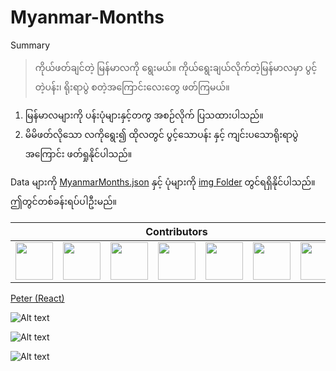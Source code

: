 # Myanmar-Months

Summary
>ကိုယ်ဖတ်ချင်တဲ့ မြန်မာလကို ရွေးမယ်။ ကိုယ်ရွေးချယ်လိုက်တဲ့မြန်မာလမှာ ပွင့်တဲ့ပန်း၊ ရိုးရာပွဲ စတဲ့အကြောင်းလေးတွေ ဖတ်ကြမယ်။

1. မြန်မာလများကို ပန်းပုံများနှင့်တကွ အစဉ်လိုက် ပြသထားပါသည်။ 
2. မိမိဖတ်လိုသော လကိုရွေး၍ ထိုလတွင် ပွင့်သောပန်း နှင့် ကျင်းပသောရိုးရာပွဲအကြောင်း ဖတ်ရှုနိုင်ပါသည်။

Data များကို [MyanmarMonths.json](https://github.com/sannlynnhtun-coding/Myanmar-Months/blob/main/MyanmarMonths.json) နှင့် ပုံများကို [img Folder](https://github.com/sannlynnhtun-coding/Myanmar-Months/tree/main/img) တွင်ရရှိနိုင်ပါသည်။ ဤတွင်တစ်ခန်းရပ်ပါဦးမည်။

<table>
 <thead>
  <tr>
   <th colspan="11">Contributors</th>
  </tr>
 </thead>
    <tbody>
        <tr>
            <td><a href="https://github.com/sannlynnhtun-coding"><img src="https://github.com/sannlynnhtun-coding.png" width="60px;"/></a></td>
            <td><a href="https://github.com/myatphonethant-dev"><img src="https://github.com/myatphonethant-dev.png" width="60px;"/></a></td>
            <td><a href="https://github.com/mgchit-coding"><img src="https://github.com/mgchit-coding.png" width="60px;"/></a></td>
            <td><a href="https://github.com/Mi-Mi-Soe"><img src="https://github.com/Mi-Mi-Soe.png" width="60px;"/></a></td>
            <td><a href="https://github.com/myatthitlwin8"><img src="https://github.com/myatthitlwin8.png" width="60px;"/></a></td>
            <td><a href="https://github.com/YeYintAung94"><img src="https://github.com/YeYintAung94.png" width="60px;"/></a></td>
            <td><a href="https://github.com/dabria2004"><img src="https://github.com/dabria2004.png" width="60px;"/></a></td>
        </tr>
    </tbody>
</table>

[Peter (React)](https://github.com/peterlianpi/myanmarmonths)

![Alt text](https://github.com/sannlynnhtun-coding/Myanmar-Months/blob/main/MyanmarMonthsFlow1.PNG)

![Alt text](https://github.com/sannlynnhtun-coding/Myanmar-Months/blob/main/MyanmarMonthsFlow2.PNG)

![Alt text](https://github.com/sannlynnhtun-coding/Myanmar-Months/blob/main/MyanmarMonthsMindMap.PNG)
